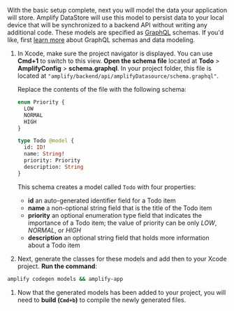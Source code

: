With the basic setup complete, next you will model the data your application will store. Amplify DataStore will use this model to persist data to your local device that will be synchronized to a backend API without writing any additional code. These models are specified as [GraphQL](http://graphql.org/) schemas. If you'd like, first [learn more](~/cli/graphql-transformer/overview.md) about GraphQL schemas and data modeling.

1. In Xcode, make sure the project navigator is displayed. You can use **Cmd+1** to switch to this view. **Open the schema file** located at **Todo** > **AmplifyConfig** > **schema.graphql**. In your project folder, this file is located at `"amplify/backend/api/amplifyDatasource/schema.graphql"`.

    Replace the contents of the file with the following schema:

    ```graphql
    enum Priority {
      LOW
      NORMAL
      HIGH
    }

    type Todo @model {
      id: ID!
      name: String!
      priority: Priority
      description: String
    }
    ```

    This schema creates a model called `Todo` with four properties:

    - **id** an auto-generated identifier field for a Todo item
    - **name** a non-optional string field that is the title of the Todo item
    - **priority** an optional enumeration type field that indicates the importance of a Todo item; the value of priority can be only *LOW*, *NORMAL*, or *HIGH*
    - **description** an optional string field that holds more information about a Todo item

1. Next, generate the classes for these models and add then to your Xcode project. **Run the command**:
  ```bash
  amplify codegen models && amplify-app
  ```

1. Now that the generated models has been added to your project, you will need to **build (`Cmd+b`)** to compile the newly generated files.
